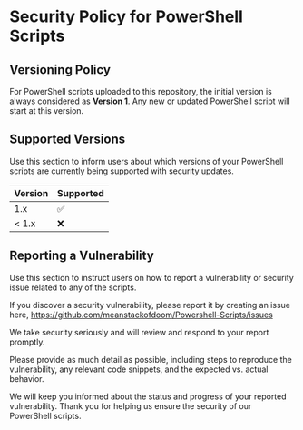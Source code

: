 # Security Policy for PowerShell Scripts

## Versioning Policy

For PowerShell scripts uploaded to this repository, the initial version is always considered as **Version 1**. Any new or updated PowerShell script will start at this version.

## Supported Versions

Use this section to inform users about which versions of your PowerShell scripts are currently being supported with security updates.

| Version | Supported          |
| ------- | ------------------ |
| 1.x     | :white_check_mark: | - Supported
| < 1.x   | :x:                | - Not Supported

## Reporting a Vulnerability

Use this section to instruct users on how to report a vulnerability or security issue related to any of the scripts.

If you discover a security vulnerability, please report it by creating an issue here, https://github.com/meanstackofdoom/Powershell-Scripts/issues 

We take security seriously and will review and respond to your report promptly.

Please provide as much detail as possible, including steps to reproduce the vulnerability, any relevant code snippets, and the expected vs. actual behavior.

We will keep you informed about the status and progress of your reported vulnerability. Thank you for helping us ensure the security of our PowerShell scripts.
